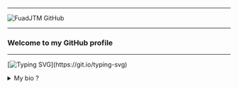 ***
![FuadJTM GitHub](https://media.discordapp.net/attachments/869449168496758854/874733937740615741/20210811_022014.png)
***
### Welcome to my GitHub profile
***
[![Typing SVG](https://readme-typing-svg.herokuapp.com?color=ff0000&lines=Hi%2C+I'm+FuadJTM%235558;And+this+is+my+profile;I+hope+you+are+alright;)](https://git.io/typing-svg)

<details><summary>My bio ?</summary>

##### I hope you are in good health always 🤗
*            
It's just that I use a pseudonym that is **FuadJTM** hahaha 😄😄</br></br>You can also find me at [![Discord](https://img.shields.io/badge/Discord-7289DA?size=34?style=for-the-badge&logo=discord&logoColor=white)](https://discord.com/users/626413361185292321)     
my name on discord is **__FuadJTM࿐__**                     
You are free to call me by any name
* My hobby is **programming 🖥️**</br>    

![satu](https://cdn.discordapp.com/emojis/864047487887212545.gif?size=40)![dua](https://cdn.discordapp.com/emojis/864047512791810049.gif?size=40)
***
![FuadJTM's GitHub Stats](https://github-readme-stats.vercel.app/api?username=FuadJTM&show_icons=true&theme=gruvbox)
***
